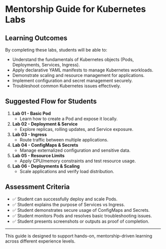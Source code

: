 # Mentorship Guide for Kubernetes Labs

## Learning Outcomes
By completing these labs, students will be able to:
- Understand the fundamentals of Kubernetes objects (Pods, Deployments, Services, Ingress).
- Apply declarative YAML manifests to manage Kubernetes workloads.
- Demonstrate scaling and resource management for applications.
- Implement configuration and secret management securely.
- Troubleshoot common Kubernetes issues effectively.

## Suggested Flow for Students
1. **Lab 01 - Basic Pod**  
   - Learn how to create a Pod and expose it locally.  
2. **Lab 02 - Deployment & Service**  
   - Explore replicas, rolling updates, and Service exposure.  
3. **Lab 03 - Ingress**  
   - Route traffic between multiple applications.  
4. **Lab 04 - ConfigMaps & Secrets**  
   - Manage externalized configuration and sensitive data.  
5. **Lab 05 - Resource Limits**  
   - Apply CPU/memory constraints and test resource usage.  
6. **Lab 06 - Deployments & Scaling**  
   - Scale applications and verify load distribution.  

## Assessment Criteria
- ✅ Student can successfully deploy and scale Pods.  
- ✅ Student explains the purpose of Services vs Ingress.  
- ✅ Student demonstrates secure usage of ConfigMaps and Secrets.  
- ✅ Student monitors Pods and resolves basic troubleshooting issues.  
- ✅ Student presents screenshots or outputs as proof of completion.  

---
This guide is designed to support hands-on, mentorship-driven learning across different experience levels.
